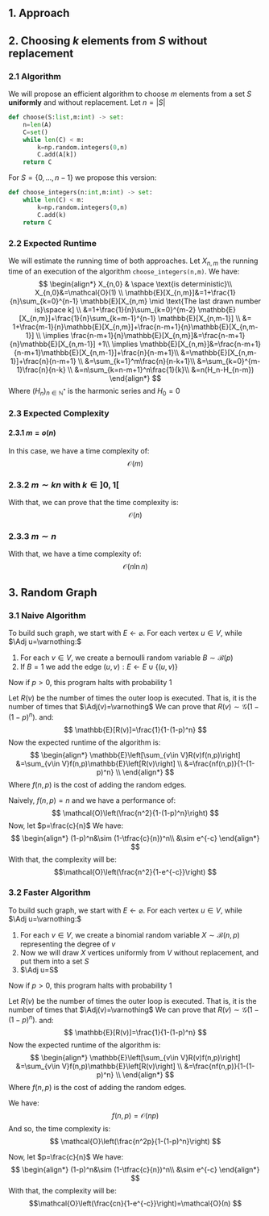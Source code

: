 ## 1. Approach

## 2. Choosing $k$ elements from $S$ without replacement
### 2.1 Algorithm
We will propose an efficient algorithm to choose $m$ elements from a set $S$ **uniformly** and without replacement.
Let $n=\lvert S \rvert$ 
```python
def choose(S:list,m:int) -> set:
	n=len(A)
	C=set()
	while len(C) < m:
		k=np.random.integers(0,n)
		C.add(A[k])
	return C
```

For $S=\{0,\dots,n-1\}$ we propose this version:
```python
def choose_integers(n:int,m:int) -> set:
	while len(C) < m:
		k=np.random.integers(0,n)
		C.add(k)
	return C
```

### 2.2 Expected Runtime
We will estimate the running time of both approaches.
Let $X_{n,m}$ the running time of an execution of the algorithm `choose_integers(n,m)`.
We have:
$$
\begin{align*}
X_{n,0} & \space \text{is deterministic}\\
X_{n,0}&=\mathcal{O}(1) \\
\mathbb{E}[X_{n,m}]&=1+\frac{1}{n}\sum_{k=0}^{n-1} \mathbb{E}[X_{n,m} \mid \text{The last drawn number is}\space k] \\
&=1+\frac{1}{n}\sum_{k=0}^{m-2} \mathbb{E}[X_{n,m}]+\frac{1}{n}\sum_{k=m-1}^{n-1} \mathbb{E}[X_{n,m-1}] \\
&= 1+\frac{m-1}{n}\mathbb{E}[X_{n,m}]+\frac{n-m+1}{n}\mathbb{E}[X_{n,m-1}]
\\
\implies \frac{n-m+1}{n}\mathbb{E}[X_{n,m}]&=\frac{n-m+1}{n}\mathbb{E}[X_{n,m-1}] +1\\
\implies \mathbb{E}[X_{n,m}]&=\frac{n-m+1}{n-m+1}\mathbb{E}[X_{n,m-1}]+\frac{n}{n-m+1}\\
&=\mathbb{E}[X_{n,m-1}]+\frac{n}{n-m+1} \\
&=\sum_{k=1}^m\frac{n}{n-k+1}\\
&=\sum_{k=0}^{m-1}\frac{n}{n-k} \\
&=n\sum_{k=n-m+1}^n\frac{1}{k}\\
&=n(H_n-H_{n-m})
\end{align*}
$$
Where $(H_n)_{n\in\mathbb{N}^*}$ is the harmonic series and $H_0=0$

### 2.3 Expected Complexity
#### 2.3.1 $m=o(n)$
In this case, we have a time complexity of:
$$
\mathcal{O}(m)
$$
### 2.3.2 $m\sim kn$ with $k\in]0,1[$
With that, we can prove that the time complexity is:
$$
\mathcal{O}(n)
$$
### 2.3.3 $m\sim n$
With that, we have a time complexity of:
$$
\mathcal{O}(n\ln n)
$$

## 3. Random Graph
### 3.1 Naive Algorithm

To build such graph, we start with $E\leftarrow\varnothing.$
For each vertex $u\in V,$ while $\Adj u=\varnothing:$
1. For each $v\in V$, we create a bernoulli random variable $B\sim\mathcal{B}(p)$
2. If $B=1$ we add the edge $(u,v):E\leftarrow E\cup\{(u,v)\}$

Now if $p>0,$ this program halts with probability $1$

Let $R(v)$ be the number of times the outer loop is executed.
That is, it is the number of times that $\Adj(v)=\varnothing$ 
We can prove that $R(v)\sim \mathcal{G}(1-(1-p)^n).$ and:
$$
\mathbb{E}[R(v)]=\frac{1}{1-(1-p)^n}
$$
Now the expected runtime of the algorithm is:
$$
\begin{align*}
\mathbb{E}\left[\sum_{v\in V}R(v)f(n,p)\right] &=\sum_{v\in V}f(n,p)\mathbb{E}\left[R(v)\right] \\
&=\frac{nf(n,p)}{1-(1-p)^n} \\
\end{align*}
$$
Where $f(n,p)$ is the cost of adding the random edges.

Naively, $f(n,p)=n$ and we have a performance of:
$$
\mathcal{O}\left(\frac{n^2}{1-(1-p)^n}\right)
$$
Now, let $p=\frac{c}{n}$
We have:
$$
\begin{align*}
(1-p)^n&\sim (1-\tfrac{c}{n})^n\\
&\sim e^{-c}
\end{align*}
$$
With that, the complexity will be:
$$\mathcal{O}\left(\frac{n^2}{1-e^{-c}}\right)
$$


### 3.2 Faster Algorithm

To build such graph, we start with $E\leftarrow\varnothing.$
For each vertex $u\in V,$ while $\Adj u=\varnothing:$
1. For each $v\in V$, we create a binomial random variable $X\sim\mathcal{B}(n,p)$ representing the degree of $v$
2. Now we will draw $X$ vertices uniformly from $V$ without replacement, and put them into a set $S$
3. $\Adj u=S$

Now if $p>0,$ this program halts with probability $1$

Let $R(v)$ be the number of times the outer loop is executed.
That is, it is the number of times that $\Adj(v)=\varnothing$ 
We can prove that $R(v)\sim \mathcal{G}(1-(1-p)^n).$ and:
$$
\mathbb{E}[R(v)]=\frac{1}{1-(1-p)^n}
$$
Now the expected runtime of the algorithm is:
$$
\begin{align*}
\mathbb{E}\left[\sum_{v\in V}R(v)f(n,p)\right] &=\sum_{v\in V}f(n,p)\mathbb{E}\left[R(v)\right] \\
&=\frac{nf(n,p)}{1-(1-p)^n} \\
\end{align*}
$$
Where $f(n,p)$ is the cost of adding the random edges.

We have:
$$
f(n,p)=\mathcal{O}\left(np\right)
$$
And so, the time complexity is:
$$
\mathcal{O}\left(\frac{n^2p}{1-(1-p)^n}\right)
$$

Now, let $p=\frac{c}{n}$
We have:
$$
\begin{align*}
(1-p)^n&\sim (1-\tfrac{c}{n})^n\\
&\sim e^{-c}
\end{align*}
$$
With that, the complexity will be:
$$\mathcal{O}\left(\frac{cn}{1-e^{-c}}\right)=\mathcal{O}(n)
$$



